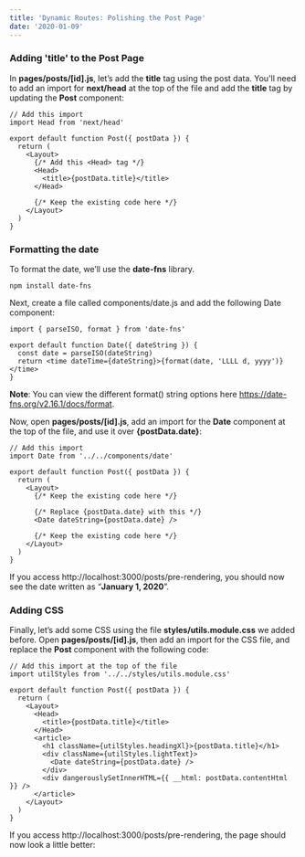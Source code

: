 ```yaml
---
title: 'Dynamic Routes: Polishing the Post Page'
date: '2020-01-09'
---
```


### Adding 'title' to the Post Page

In **pages/posts/[id].js**, let’s add the **title** tag using the post data. 
You'll need to add an import for **next/head** at the top of the file and add the **title** tag by updating the **Post** component:

```
// Add this import
import Head from 'next/head'

export default function Post({ postData }) {
  return (
    <Layout>
      {/* Add this <Head> tag */}
      <Head>
        <title>{postData.title}</title>
      </Head>

      {/* Keep the existing code here */}
    </Layout>
  )
}
```

### Formatting the date
To format the date, we’ll use the **date-fns** library.

```
npm install date-fns
```

Next, create a file called components/date.js and add the following Date component:

```
import { parseISO, format } from 'date-fns'

export default function Date({ dateString }) {
  const date = parseISO(dateString)
  return <time dateTime={dateString}>{format(date, 'LLLL d, yyyy')}</time>
}
```
**Note**: You can view the different format() string options here https://date-fns.org/v2.16.1/docs/format.

Now, open **pages/posts/[id].js**, add an import for the **Date** component at the top of the file, and use it over **{postData.date}**:

```
// Add this import
import Date from '../../components/date'

export default function Post({ postData }) {
  return (
    <Layout>
      {/* Keep the existing code here */}

      {/* Replace {postData.date} with this */}
      <Date dateString={postData.date} />

      {/* Keep the existing code here */}
    </Layout>
  )
}
```
If you access http://localhost:3000/posts/pre-rendering, 
you should now see the date written as “**January 1, 2020**”.

### Adding CSS
Finally, let’s add some CSS using the file **styles/utils.module.css** we added before. 
Open **pages/posts/[id].js**, then add an import for the CSS file, and replace the **Post** component with the following code:
```
// Add this import at the top of the file
import utilStyles from '../../styles/utils.module.css'

export default function Post({ postData }) {
  return (
    <Layout>
      <Head>
        <title>{postData.title}</title>
      </Head>
      <article>
        <h1 className={utilStyles.headingXl}>{postData.title}</h1>
        <div className={utilStyles.lightText}>
          <Date dateString={postData.date} />
        </div>
        <div dangerouslySetInnerHTML={{ __html: postData.contentHtml }} />
      </article>
    </Layout>
  )
}
```
If you access http://localhost:3000/posts/pre-rendering, the page should now look a little better: